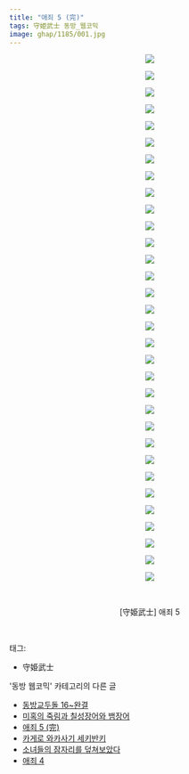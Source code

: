 ```yaml
---
title: "애죄 5 (完)"
tags: 守姫武士 동방_웹코믹
image: ghap/1185/001.jpg
---
```

<div class="article">
<p style="text-align: center; clear: none; float: none;"><img src="{{ site.nasurl }}/ghap/1185/001.jpg"/></p>
<p style="text-align: center; clear: none; float: none;"><img src="{{ site.nasurl }}/ghap/1185/002.jpg"/></p>
<p style="text-align: center; clear: none; float: none;"><img src="{{ site.nasurl }}/ghap/1185/003.jpg"/></p>
<p style="text-align: center; clear: none; float: none;"><img src="{{ site.nasurl }}/ghap/1185/004.jpg"/></p>
<p style="text-align: center; clear: none; float: none;"><img src="{{ site.nasurl }}/ghap/1185/005.jpg"/></p>
<p style="text-align: center; clear: none; float: none;"><img src="{{ site.nasurl }}/ghap/1185/006.jpg"/></p>
<p style="text-align: center; clear: none; float: none;"><img src="{{ site.nasurl }}/ghap/1185/007.jpg"/></p>
<p style="text-align: center; clear: none; float: none;"><img src="{{ site.nasurl }}/ghap/1185/008.jpg"/></p>
<p style="text-align: center; clear: none; float: none;"><img src="{{ site.nasurl }}/ghap/1185/009.jpg"/></p>
<p style="text-align: center; clear: none; float: none;"><img src="{{ site.nasurl }}/ghap/1185/010.jpg"/></p>
<p style="text-align: center; clear: none; float: none;"><img src="{{ site.nasurl }}/ghap/1185/011.jpg"/></p>
<p style="text-align: center; clear: none; float: none;"><img src="{{ site.nasurl }}/ghap/1185/012.jpg"/></p>
<p style="text-align: center; clear: none; float: none;"><img src="{{ site.nasurl }}/ghap/1185/013.jpg"/></p>
<p style="text-align: center; clear: none; float: none;"><img src="{{ site.nasurl }}/ghap/1185/014.jpg"/></p>
<p style="text-align: center; clear: none; float: none;"><img src="{{ site.nasurl }}/ghap/1185/015.jpg"/></p>
<p style="text-align: center; clear: none; float: none;"><img src="{{ site.nasurl }}/ghap/1185/016.jpg"/></p>
<p style="text-align: center; clear: none; float: none;"><img src="{{ site.nasurl }}/ghap/1185/017.jpg"/></p>
<p style="text-align: center; clear: none; float: none;"><img src="{{ site.nasurl }}/ghap/1185/018.jpg"/></p>
<p style="text-align: center; clear: none; float: none;"><img src="{{ site.nasurl }}/ghap/1185/019.jpg"/></p>
<p style="text-align: center; clear: none; float: none;"><img src="{{ site.nasurl }}/ghap/1185/020.jpg"/></p>
<p style="text-align: center; clear: none; float: none;"><img src="{{ site.nasurl }}/ghap/1185/021.jpg"/></p>
<p style="text-align: center; clear: none; float: none;"><img src="{{ site.nasurl }}/ghap/1185/022.jpg"/></p>
<p style="text-align: center; clear: none; float: none;"><img src="{{ site.nasurl }}/ghap/1185/023.jpg"/></p>
<p style="text-align: center; clear: none; float: none;"><img src="{{ site.nasurl }}/ghap/1185/024.jpg"/></p>
<p style="text-align: center; clear: none; float: none;"><img src="{{ site.nasurl }}/ghap/1185/025.jpg"/></p>
<p style="text-align: center; clear: none; float: none;"><img src="{{ site.nasurl }}/ghap/1185/026.jpg"/></p>
<p style="text-align: center; clear: none; float: none;"><img src="{{ site.nasurl }}/ghap/1185/027.jpg"/></p>
<p style="text-align: center; clear: none; float: none;"><img src="{{ site.nasurl }}/ghap/1185/028.jpg"/></p>
<p style="text-align: center; clear: none; float: none;"><img src="{{ site.nasurl }}/ghap/1185/029.jpg"/></p>
<p style="text-align: center; clear: none; float: none;"><img src="{{ site.nasurl }}/ghap/1185/030.jpg"/></p>
<p style="text-align: center; clear: none; float: none;"><img src="{{ site.nasurl }}/ghap/1185/031.jpg"/></p>
<p style="text-align: center; clear: none; float: none;"><img src="{{ site.nasurl }}/ghap/1185/032.jpg"/></p>
<p style="text-align: center; clear: none; float: none;"><br/></p>
<p style="text-align: center; clear: none; float: none;">[守姫武士] 애죄 5</p>
<p><br/></p>
</div><div class="tagTrail">
<p>태그: </p>
<ul>
<li>守姫武士</li>
</ul>
</div><div class="another">
<p>'동방 웹코믹' 카테고리의 다른 글</p>
<ul>
<li><a href="/2016-07-29-ghap_1204">동방교두돌 16~완결</a></li>
<li><a href="/2016-07-28-ghap_1191">미혹의 죽림과 칠성장어와 뱀장어</a></li>
<li><a href="/2016-07-28-ghap_1185">애죄 5 (完)</a></li>
<li><a href="/2016-07-28-ghap_1182">카게로 와카사기 세키반키</a></li>
<li><a href="/2016-07-28-ghap_1164">소녀들의 잠자리를 덮쳐보았다</a></li>
<li><a href="/2016-07-27-ghap_1154">애죄 4</a></li>
</ul>
</div><div class="cb_module cb_fluid">
<div class="cb_wrt cb_profile">
</div><!-- commentList close -->
</div>